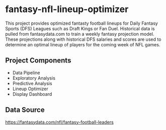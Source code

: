 # fantasy-nfl-lineup-optimizer

This project provides optimized fantasty football lineups for Daily Fantasy Sports (DFS) Leagues such as Draft Kings or Fan Duel. Historical data is pulled from fantasydata.com to train a weekly fantasy projection model. These projections along with historical DFS salaries and scores are used to determine an optimal lineup of players for the coming week of NFL games. 

## Project Components

- Data Pipeline 
- Exploratory Analysis
- Predictive Analysis 
- Lineup Optimizer
- Display Dashboard

## Data Source 
https://fantasydata.com/nfl/fantasy-football-leaders

